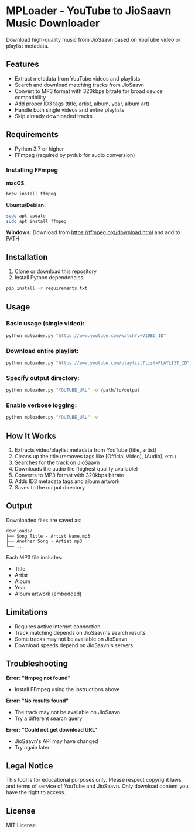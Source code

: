 # MPLoader - YouTube to JioSaavn Music Downloader

Download high-quality music from JioSaavn based on YouTube video or playlist metadata.

## Features

- Extract metadata from YouTube videos and playlists
- Search and download matching tracks from JioSaavn
- Convert to MP3 format with 320kbps bitrate for broad device compatibility
- Add proper ID3 tags (title, artist, album, year, album art)
- Handle both single videos and entire playlists
- Skip already downloaded tracks

## Requirements

- Python 3.7 or higher
- FFmpeg (required by pydub for audio conversion)

### Installing FFmpeg

**macOS:**
```bash
brew install ffmpeg
```

**Ubuntu/Debian:**
```bash
sudo apt update
sudo apt install ffmpeg
```

**Windows:**
Download from https://ffmpeg.org/download.html and add to PATH

## Installation

1. Clone or download this repository
2. Install Python dependencies:

```bash
pip install -r requirements.txt
```

## Usage

### Basic usage (single video):
```bash
python mploader.py "https://www.youtube.com/watch?v=VIDEO_ID"
```

### Download entire playlist:
```bash
python mploader.py "https://www.youtube.com/playlist?list=PLAYLIST_ID"
```

### Specify output directory:
```bash
python mploader.py "YOUTUBE_URL" -o /path/to/output
```

### Enable verbose logging:
```bash
python mploader.py "YOUTUBE_URL" -v
```

## How It Works

1. Extracts video/playlist metadata from YouTube (title, artist)
2. Cleans up the title (removes tags like [Official Video], (Audio), etc.)
3. Searches for the track on JioSaavn
4. Downloads the audio file (highest quality available)
5. Converts to MP3 format with 320kbps bitrate
6. Adds ID3 metadata tags and album artwork
7. Saves to the output directory

## Output

Downloaded files are saved as:
```
downloads/
├── Song Title - Artist Name.mp3
├── Another Song - Artist.mp3
└── ...
```

Each MP3 file includes:
- Title
- Artist
- Album
- Year
- Album artwork (embedded)

## Limitations

- Requires active internet connection
- Track matching depends on JioSaavn's search results
- Some tracks may not be available on JioSaavn
- Download speeds depend on JioSaavn's servers

## Troubleshooting

**Error: "ffmpeg not found"**
- Install FFmpeg using the instructions above

**Error: "No results found"**
- The track may not be available on JioSaavn
- Try a different search query

**Error: "Could not get download URL"**
- JioSaavn's API may have changed
- Try again later

## Legal Notice

This tool is for educational purposes only. Please respect copyright laws and terms of service of YouTube and JioSaavn. Only download content you have the right to access.

## License

MIT License